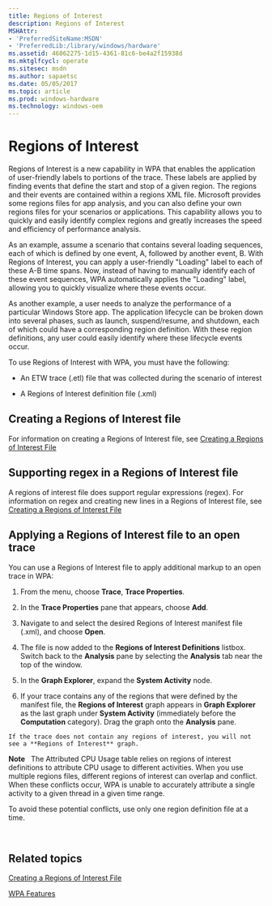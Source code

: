 ```yaml
---
title: Regions of Interest
description: Regions of Interest
MSHAttr:
- 'PreferredSiteName:MSDN'
- 'PreferredLib:/library/windows/hardware'
ms.assetid: 46062275-1d15-4361-81c6-be4a2f15938d
ms.mktglfcycl: operate
ms.sitesec: msdn
ms.author: sapaetsc
ms.date: 05/05/2017
ms.topic: article
ms.prod: windows-hardware
ms.technology: windows-oem
---
```


# Regions of Interest


Regions of Interest is a new capability in WPA that enables the application of user-friendly labels to portions of the trace. These labels are applied by finding events that define the start and stop of a given region. The regions and their events are contained within a regions XML file. Microsoft provides some regions files for app analysis, and you can also define your own regions files for your scenarios or applications. This capability allows you to quickly and easily identify complex regions and greatly increases the speed and efficiency of performance analysis.

As an example, assume a scenario that contains several loading sequences, each of which is defined by one event, A, followed by another event, B. With Regions of Interest, you can apply a user-friendly "Loading" label to each of these A-B time spans. Now, instead of having to manually identify each of these event sequences, WPA automatically applies the "Loading" label, allowing you to quickly visualize where these events occur.

As another example, a user needs to analyze the performance of a particular Windows Store app. The application lifecycle can be broken down into several phases, such as launch, suspend/resume, and shutdown, each of which could have a corresponding region definition. With these region definitions, any user could easily identify where these lifecycle events occur.

To use Regions of Interest with WPA, you must have the following:

-   An ETW trace (.etl) file that was collected during the scenario of interest

-   A Regions of Interest definition file (.xml)

## Creating a Regions of Interest file


For information on creating a Regions of Interest file, see [Creating a Regions of Interest File](creating-a-regions-of-interest-file.md)

## Supporting regex in a Regions of Interest file


A regions of interest file does support regular expressions (regex). For information on regex and creating new lines in a Regions of Interest file, see [Creating a Regions of Interest File](creating-a-regions-of-interest-file.md)

## Applying a Regions of Interest file to an open trace


You can use a Regions of Interest file to apply additional markup to an open trace in WPA:

1.   From the menu, choose **Trace**, **Trace Properties**.

2.   In the **Trace Properties** pane that appears, choose **Add**.

3.   Navigate to and select the desired Regions of Interest manifest file (.xml), and choose **Open**.

4.   The file is now added to the **Regions of Interest Definitions** listbox. Switch back to the **Analysis** pane by selecting the **Analysis** tab near the top of the window.

5.   In the **Graph Explorer**, expand the **System Activity** node.

6.   If your trace contains any of the regions that were defined by the manifest file, the **Regions of Interest** graph appears in **Graph Explorer** as the last graph under **System Activity** (immediately before the **Computation** category). Drag the graph onto the **Analysis** pane.

    If the trace does not contain any regions of interest, you will not see a **Regions of Interest** graph.

**Note**  
The Attributed CPU Usage table relies on regions of interest definitions to attribute CPU usage to different activities. When you use multiple regions files, different regions of interest can overlap and conflict. When these conflicts occur, WPA is unable to accurately attribute a single activity to a given thread in a given time range.

To avoid these potential conflicts, use only one region definition file at a time.

 

## Related topics


[Creating a Regions of Interest File](creating-a-regions-of-interest-file.md)

[WPA Features](wpa-features.md)

 

 







